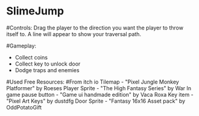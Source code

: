 # SlimeJump

#Controls:
Drag the player to the direction you want the player to throw itself to. A line will appear to show your traversal path.

#Gameplay:
- Collect coins
- Collect key to unlock door
- Dodge traps and enemies


#Used Free Resources:
#From itch io
Tilemap - "Pixel Jungle Monkey Platformer" by Roeses
Player Sprite - "The High Fantasy Series" by War
In game pause button - "Game ui handmade edition" by Vaca Roxa
Key item - "Pixel Art Keys" by dustdfg
Door Sprite - "Fantasy 16x16 Asset pack" by OddPotatoGift